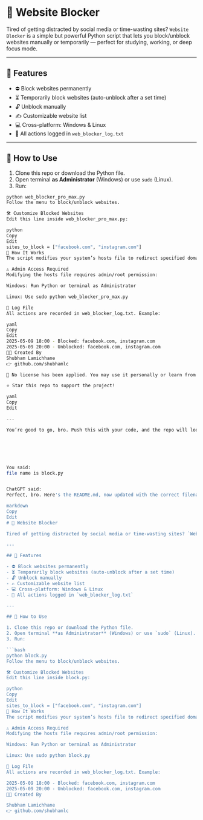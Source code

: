 # 🚫 Website Blocker

Tired of getting distracted by social media or time-wasting sites? `Website Blocker` is a simple but powerful Python script that lets you block/unblock websites manually or temporarily — perfect for studying, working, or deep focus mode.

---

## 🔧 Features

- ⛔ Block websites permanently
- ⏳ Temporarily block websites (auto-unblock after a set time)
- 🔓 Unblock manually
- ✍️ Customizable website list
- 💻 Cross-platform: Windows & Linux
- 📜 All actions logged in `web_blocker_log.txt`

---

## 🚀 How to Use

1. Clone this repo or download the Python file.
2. Open terminal **as Administrator** (Windows) or use `sudo` (Linux).
3. Run:

```bash
python web_blocker_pro_max.py
Follow the menu to block/unblock websites.

🛠️ Customize Blocked Websites
Edit this line inside web_blocker_pro_max.py:

python
Copy
Edit
sites_to_block = ["facebook.com", "instagram.com"]
🧠 How It Works
The script modifies your system’s hosts file to redirect specified domains to 127.0.0.1, making them unreachable. It works at the system level — not through browser extensions — so it’s tougher to bypass.

⚠️ Admin Access Required
Modifying the hosts file requires admin/root permission:

Windows: Run Python or terminal as Administrator

Linux: Use sudo python web_blocker_pro_max.py

📜 Log File
All actions are recorded in web_blocker_log.txt. Example:

yaml
Copy
Edit
2025-05-09 18:00 - Blocked: facebook.com, instagram.com
2025-05-09 20:00 - Unblocked: facebook.com, instagram.com
🧑‍💻 Created By
Shubham Lamichhane
👉 github.com/shubhamlc

💬 No license has been applied. You may use it personally or learn from it, but redistribution/modification rights are not explicitly granted. Add a license if you want others to reuse it freely.

⭐ Star this repo to support the project!

yaml
Copy
Edit

---

You’re good to go, bro. Push this with your code, and the repo will look clean and professional. Want me to generate a cool banner for this?






You said:
file name is block.py


ChatGPT said:
Perfect, bro. Here's the README.md, now updated with the correct filename block.py — copy, paste, upload, DONE. 💥

markdown
Copy
Edit
# 🚫 Website Blocker

Tired of getting distracted by social media or time-wasting sites? `Website Blocker` is a simple but powerful Python script that lets you block/unblock websites manually or temporarily — perfect for studying, working, or deep focus mode.

---

## 🔧 Features

- ⛔ Block websites permanently
- ⏳ Temporarily block websites (auto-unblock after a set time)
- 🔓 Unblock manually
- ✍️ Customizable website list
- 💻 Cross-platform: Windows & Linux
- 📜 All actions logged in `web_blocker_log.txt`

---

## 🚀 How to Use

1. Clone this repo or download the Python file.
2. Open terminal **as Administrator** (Windows) or use `sudo` (Linux).
3. Run:

```bash
python block.py
Follow the menu to block/unblock websites.

🛠️ Customize Blocked Websites
Edit this line inside block.py:

python
Copy
Edit
sites_to_block = ["facebook.com", "instagram.com"]
🧠 How It Works
The script modifies your system’s hosts file to redirect specified domains to 127.0.0.1, making them unreachable. It works at the system level — not through browser extensions — so it’s tougher to bypass.

⚠️ Admin Access Required
Modifying the hosts file requires admin/root permission:

Windows: Run Python or terminal as Administrator

Linux: Use sudo python block.py

📜 Log File
All actions are recorded in web_blocker_log.txt. Example:

2025-05-09 18:00 - Blocked: facebook.com, instagram.com
2025-05-09 20:00 - Unblocked: facebook.com, instagram.com
🧑‍💻 Created By

Shubham Lamichhane
👉 github.com/shubhamlc
